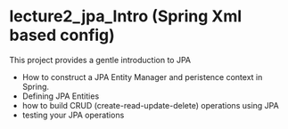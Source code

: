 # lecture2_jpa_Intro (Spring Xml based config)
This project provides a gentle  introduction to JPA
- How to construct a JPA Entity Manager and peristence context in Spring.
- Defining JPA Entities 
- how to build CRUD (create-read-update-delete) operations using JPA
- testing your JPA operations 


